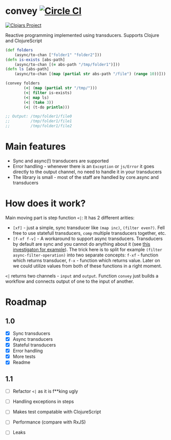 # convey [![Circle CI](https://circleci.com/gh/artemyarulin/convey.svg?style=svg)](https://circleci.com/gh/artemyarulin/convey) 

[![Clojars Project](http://clojars.org/convey/latest-version.svg)](http://clojars.org/convey)

Reactive programming implemented using transducers. Supports Clojure and ClojureScript

``` clojure
(def folders
    (async/to-chan ["folder1" "folder2"]))
(defn is-exists [abs-path]
    (async/to-chan [(= abs-path "/tmp/folder1")]))
(defn ls [abs-path] 
    (async/to-chan [(map (partial str abs-path "/file") (range 10))]))

(convey folders
        (<| (map (partial str "/tmp/")))
        (<| filter is-exists)
        (<| map ls)
        (<| (take 3))
        (<| (t-do println)))

;; Output: /tmp/folder1/file0
;;         /tmp/folder1/file1
;;         /tmp/folder1/file2
```

# Main features

- Sync and async(!) transducers are supported
- Error handling - whenever there is an `Exception` or `js/Error` it goes directly to the output channel, no need to handle it in your transducers
- The library is small - most of the staff are handled by core.async and transducers

# How does it work?

Main moving part is step function `<|`: It has 2 different arities:

- `[xf]` - just a simple, sync transducer like `(map inc)`, `(filter even?)`. Fell free to use statefull transducers, `comp` multiple transducers together, etc.
- `[f-xf f-v]` - A workaround to support async transducers. Transducers by default are sync and you cannot do anything about it (see [this investigaton for example](http://grokbase.com/t/gg/clojure/149nsmjpg1/transducers-and-async-operations)). The trick here is to split for example `(filter async-filter-operation)` into two separate concepts: `f-xf` - function which returns transducer, `f-x` - function which returns value. Later on we could utilize values from both of these functions in a right moment.

`<|` returns two channels - `input` and `output`. Function `convey` just builds a workflow and connects output of one to the input of another.

# Roadmap

## 1.0

- [x] Sync transducers
- [x] Async transducers
- [x] Stateful transducers
- [x] Error handling
- [x] More tests
- [x] Readme

## 1.1

- [ ] Refactor `<|` as it is f**king ugly
- [ ] Handling exceptions in steps
- [ ] Makes test compatable with ClojureScript
- [ ] Performance (compare with RxJS)
- [ ] Leaks





